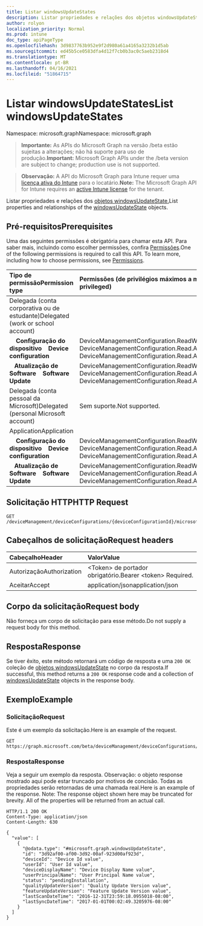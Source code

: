 ```yaml
---
title: Listar windowsUpdateStates
description: Listar propriedades e relações dos objetos windowsUpdateState.
author: rolyon
localization_priority: Normal
ms.prod: intune
doc_type: apiPageType
ms.openlocfilehash: 3d9837763b952e9f2d980a61a4165a3232b1d5ab
ms.sourcegitcommit: ed45b5ce0583dfa4d12f7cb0b3ac0c5aeb2318d4
ms.translationtype: MT
ms.contentlocale: pt-BR
ms.lasthandoff: 04/16/2021
ms.locfileid: "51864715"
---
```

# <a name="list-windowsupdatestates"></a><span data-ttu-id="53b3d-103">Listar windowsUpdateStates</span><span class="sxs-lookup"><span data-stu-id="53b3d-103">List windowsUpdateStates</span></span>

<span data-ttu-id="53b3d-104">Namespace: microsoft.graph</span><span class="sxs-lookup"><span data-stu-id="53b3d-104">Namespace: microsoft.graph</span></span>

> <span data-ttu-id="53b3d-105">**Importante:** As APIs do Microsoft Graph na versão /beta estão sujeitas a alterações; não há suporte para uso de produção.</span><span class="sxs-lookup"><span data-stu-id="53b3d-105">**Important:** Microsoft Graph APIs under the /beta version are subject to change; production use is not supported.</span></span>

> <span data-ttu-id="53b3d-106">**Observação:** A API do Microsoft Graph para Intune requer uma [licença ativa do Intune](https://go.microsoft.com/fwlink/?linkid=839381) para o locatário.</span><span class="sxs-lookup"><span data-stu-id="53b3d-106">**Note:** The Microsoft Graph API for Intune requires an [active Intune license](https://go.microsoft.com/fwlink/?linkid=839381) for the tenant.</span></span>

<span data-ttu-id="53b3d-107">Listar propriedades e relações dos [objetos windowsUpdateState.](../resources/intune-shared-windowsupdatestate.md)</span><span class="sxs-lookup"><span data-stu-id="53b3d-107">List properties and relationships of the [windowsUpdateState](../resources/intune-shared-windowsupdatestate.md) objects.</span></span>

## <a name="prerequisites"></a><span data-ttu-id="53b3d-108">Pré-requisitos</span><span class="sxs-lookup"><span data-stu-id="53b3d-108">Prerequisites</span></span>
<span data-ttu-id="53b3d-p101">Uma das seguintes permissões é obrigatória para chamar esta API. Para saber mais, incluindo como escolher permissões, confira [Permissões](/graph/permissions-reference).</span><span class="sxs-lookup"><span data-stu-id="53b3d-p101">One of the following permissions is required to call this API. To learn more, including how to choose permissions, see [Permissions](/graph/permissions-reference).</span></span>

|<span data-ttu-id="53b3d-111">Tipo de permissão</span><span class="sxs-lookup"><span data-stu-id="53b3d-111">Permission type</span></span>|<span data-ttu-id="53b3d-112">Permissões (de privilégios máximos a mínimos)</span><span class="sxs-lookup"><span data-stu-id="53b3d-112">Permissions (from most to least privileged)</span></span>|
|:---|:---|
|<span data-ttu-id="53b3d-113">Delegada (conta corporativa ou de estudante)</span><span class="sxs-lookup"><span data-stu-id="53b3d-113">Delegated (work or school account)</span></span>||
| <span data-ttu-id="53b3d-114">&nbsp; &nbsp; **Configuração do dispositivo**</span><span class="sxs-lookup"><span data-stu-id="53b3d-114">&nbsp; &nbsp; **Device configuration**</span></span> | <span data-ttu-id="53b3d-115">DeviceManagementConfiguration.ReadWrite.All, DeviceManagementConfiguration.Read.All</span><span class="sxs-lookup"><span data-stu-id="53b3d-115">DeviceManagementConfiguration.ReadWrite.All, DeviceManagementConfiguration.Read.All</span></span>|
| <span data-ttu-id="53b3d-116">&nbsp;&nbsp; **Atualização de Software**</span><span class="sxs-lookup"><span data-stu-id="53b3d-116">&nbsp; &nbsp; **Software Update**</span></span> | <span data-ttu-id="53b3d-117">DeviceManagementConfiguration.ReadWrite.All, DeviceManagementConfiguration.Read.All</span><span class="sxs-lookup"><span data-stu-id="53b3d-117">DeviceManagementConfiguration.ReadWrite.All, DeviceManagementConfiguration.Read.All</span></span>|
|<span data-ttu-id="53b3d-118">Delegada (conta pessoal da Microsoft)</span><span class="sxs-lookup"><span data-stu-id="53b3d-118">Delegated (personal Microsoft account)</span></span>|<span data-ttu-id="53b3d-119">Sem suporte.</span><span class="sxs-lookup"><span data-stu-id="53b3d-119">Not supported.</span></span>|
|<span data-ttu-id="53b3d-120">Application</span><span class="sxs-lookup"><span data-stu-id="53b3d-120">Application</span></span>||
| <span data-ttu-id="53b3d-121">&nbsp; &nbsp; **Configuração do dispositivo**</span><span class="sxs-lookup"><span data-stu-id="53b3d-121">&nbsp; &nbsp; **Device configuration**</span></span> | <span data-ttu-id="53b3d-122">DeviceManagementConfiguration.ReadWrite.All, DeviceManagementConfiguration.Read.All</span><span class="sxs-lookup"><span data-stu-id="53b3d-122">DeviceManagementConfiguration.ReadWrite.All, DeviceManagementConfiguration.Read.All</span></span>|
| <span data-ttu-id="53b3d-123">&nbsp;&nbsp; **Atualização de Software**</span><span class="sxs-lookup"><span data-stu-id="53b3d-123">&nbsp; &nbsp; **Software Update**</span></span> | <span data-ttu-id="53b3d-124">DeviceManagementConfiguration.ReadWrite.All, DeviceManagementConfiguration.Read.All</span><span class="sxs-lookup"><span data-stu-id="53b3d-124">DeviceManagementConfiguration.ReadWrite.All, DeviceManagementConfiguration.Read.All</span></span>|

## <a name="http-request"></a><span data-ttu-id="53b3d-125">Solicitação HTTP</span><span class="sxs-lookup"><span data-stu-id="53b3d-125">HTTP Request</span></span>
<!-- {
  "blockType": "ignored"
}
-->
``` http
GET /deviceManagement/deviceConfigurations/{deviceConfigurationId}/microsoft.graph.windowsUpdateForBusinessConfiguration/deviceUpdateStates
```

## <a name="request-headers"></a><span data-ttu-id="53b3d-126">Cabeçalhos de solicitação</span><span class="sxs-lookup"><span data-stu-id="53b3d-126">Request headers</span></span>
|<span data-ttu-id="53b3d-127">Cabeçalho</span><span class="sxs-lookup"><span data-stu-id="53b3d-127">Header</span></span>|<span data-ttu-id="53b3d-128">Valor</span><span class="sxs-lookup"><span data-stu-id="53b3d-128">Value</span></span>|
|:---|:---|
|<span data-ttu-id="53b3d-129">Autorização</span><span class="sxs-lookup"><span data-stu-id="53b3d-129">Authorization</span></span>|<span data-ttu-id="53b3d-130">&lt;Token&gt; de portador obrigatório.</span><span class="sxs-lookup"><span data-stu-id="53b3d-130">Bearer &lt;token&gt; Required.</span></span>|
|<span data-ttu-id="53b3d-131">Aceitar</span><span class="sxs-lookup"><span data-stu-id="53b3d-131">Accept</span></span>|<span data-ttu-id="53b3d-132">application/json</span><span class="sxs-lookup"><span data-stu-id="53b3d-132">application/json</span></span>|

## <a name="request-body"></a><span data-ttu-id="53b3d-133">Corpo da solicitação</span><span class="sxs-lookup"><span data-stu-id="53b3d-133">Request body</span></span>
<span data-ttu-id="53b3d-134">Não forneça um corpo de solicitação para esse método.</span><span class="sxs-lookup"><span data-stu-id="53b3d-134">Do not supply a request body for this method.</span></span>

## <a name="response"></a><span data-ttu-id="53b3d-135">Resposta</span><span class="sxs-lookup"><span data-stu-id="53b3d-135">Response</span></span>
<span data-ttu-id="53b3d-136">Se tiver êxito, este método retornará um código de resposta e uma `200 OK` coleção de [objetos windowsUpdateState](../resources/intune-shared-windowsupdatestate.md) no corpo da resposta.</span><span class="sxs-lookup"><span data-stu-id="53b3d-136">If successful, this method returns a `200 OK` response code and a collection of [windowsUpdateState](../resources/intune-shared-windowsupdatestate.md) objects in the response body.</span></span>

## <a name="example"></a><span data-ttu-id="53b3d-137">Exemplo</span><span class="sxs-lookup"><span data-stu-id="53b3d-137">Example</span></span>

### <a name="request"></a><span data-ttu-id="53b3d-138">Solicitação</span><span class="sxs-lookup"><span data-stu-id="53b3d-138">Request</span></span>
<span data-ttu-id="53b3d-139">Este é um exemplo da solicitação.</span><span class="sxs-lookup"><span data-stu-id="53b3d-139">Here is an example of the request.</span></span>
``` http
GET https://graph.microsoft.com/beta/deviceManagement/deviceConfigurations/{deviceConfigurationId}/microsoft.graph.windowsUpdateForBusinessConfiguration/deviceUpdateStates
```

### <a name="response"></a><span data-ttu-id="53b3d-140">Resposta</span><span class="sxs-lookup"><span data-stu-id="53b3d-140">Response</span></span>
<span data-ttu-id="53b3d-p102">Veja a seguir um exemplo da resposta. Observação: o objeto response mostrado aqui pode estar truncado por motivos de concisão. Todas as propriedades serão retornadas de uma chamada real.</span><span class="sxs-lookup"><span data-stu-id="53b3d-p102">Here is an example of the response. Note: The response object shown here may be truncated for brevity. All of the properties will be returned from an actual call.</span></span>
``` http
HTTP/1.1 200 OK
Content-Type: application/json
Content-Length: 630

{
  "value": [
    {
      "@odata.type": "#microsoft.graph.windowsUpdateState",
      "id": "3d92af00-af00-3d92-00af-923d00af923d",
      "deviceId": "Device Id value",
      "userId": "User Id value",
      "deviceDisplayName": "Device Display Name value",
      "userPrincipalName": "User Principal Name value",
      "status": "pendingInstallation",
      "qualityUpdateVersion": "Quality Update Version value",
      "featureUpdateVersion": "Feature Update Version value",
      "lastScanDateTime": "2016-12-31T23:59:18.0955018-08:00",
      "lastSyncDateTime": "2017-01-01T00:02:49.3205976-08:00"
    }
  ]
}
```








